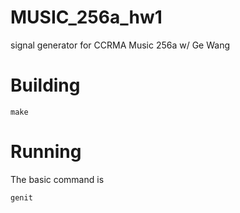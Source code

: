 MUSIC_256a_hw1
==============

signal generator for CCRMA Music 256a w/ Ge Wang


Building 
==============

`make`

Running
==============

The basic command is
```sh
genit
```

